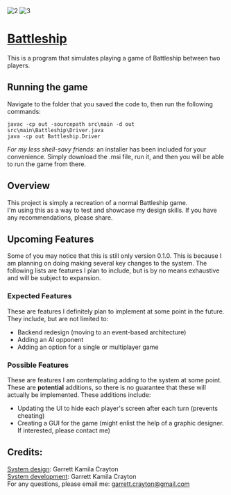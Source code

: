 ![2]
![3]

# <u>Battleship</u>
This is a program that simulates playing a game of Battleship between two players.

## Running the game
Navigate to the folder that you saved the code to, then run the following commands:
```shell
javac -cp out -sourcepath src\main -d out src\main\Battleship\Driver.java
java -cp out Battleship.Driver
```
*For my less shell-savy friends*: an installer has been included for your convenience. Simply download the .msi file, 
run it, and then you will be able to run the game from there.


## Overview
This project is simply a recreation of a normal Battleship game. \
I'm using this as a way to test and showcase my design skills. If you have any recommendations, please share. 


## Upcoming Features
Some of you may notice that this is still only version 0.1.0. This is because I am planning on doing making several key 
changes to the system. The following lists are features I plan to include, but is by no means exhaustive and will be 
subject to expansion.


### Expected Features
These are features I definitely plan to implement at some point in the future. They include, but are not limited to:
* Backend redesign (moving to an event-based architecture)
* Adding an AI opponent
* Adding an option for a single or multiplayer game

### Possible Features
These are features I am contemplating adding to the system at some point. These are **potential** additions, so there is
no guarantee that these will actually be implemented. These additions include:
* Updating the UI to hide each player's screen after each turn (prevents cheating)
* Creating a GUI for the game (might enlist the help of a graphic designer. If interested, please contact me)


## Credits:
<u>System design</u>: Garrett Kamila Crayton \
<u>System development</u>: Garrett Kamila Crayton \
For any questions, please email me: [garrett.crayton@gmail.com][1]



[1]: mailto:garrett.crayton@gmail.com
[2]: https://img.shields.io/github/license/onekamila/Battleship
[3]: https://img.shields.io/github/v/release/onekamila/Battleship